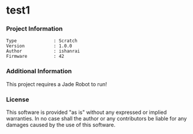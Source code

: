 test1
================



### Project Information
```
Type              : Scratch
Version           : 1.0.0
Author            : ishanrai
Firmware          : 42
```

### Additional Information
This project requires a Jade Robot to run!

### License
This software is provided "as is" without any expressed or implied warranties.  In no case shall the author or any contributors be liable for any damages caused by the use of this software.

